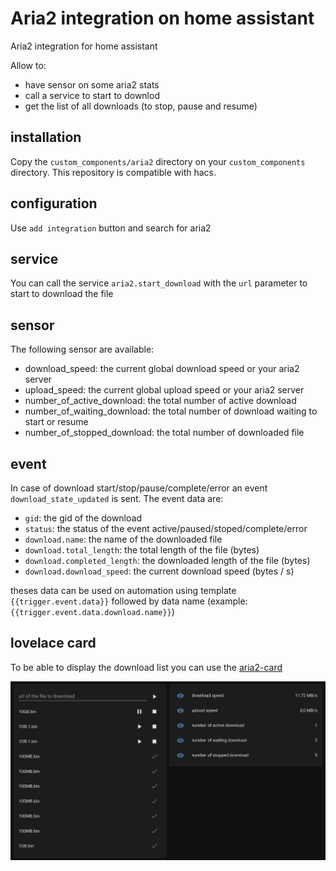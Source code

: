 # Aria2 integration on home assistant

Aria2 integration for home assistant

Allow to:
   - have sensor on some aria2 stats
   - call a service to start to downlod
   - get the list of all downloads (to stop, pause and resume)

## installation

Copy the `custom_components/aria2` directory on your `custom_components` directory.
This repository is compatible with hacs.

## configuration

Use `add integration` button and search for aria2

## service

You can call the service `aria2.start_download` with the `url` parameter to start to download the file

## sensor

The following sensor are available:
   - download_speed: the current global download speed or your aria2 server
   - upload_speed: the current global upload speed or your aria2 server
   - number_of_active_download: the total number of active download
   - number_of_waiting_download: the total number of download waiting to start or resume
   - number_of_stopped_download: the total number of downloaded file

## event

In case of download start/stop/pause/complete/error an event `download_state_updated` is sent.
The event data are:
  - `gid`: the gid of the download
  - `status`: the status of the event active/paused/stoped/complete/error
  - `download.name`: the name of the downloaded file
  - `download.total_length`: the total length of the file (bytes)
  - `download.completed_length`: the downloaded length of the file (bytes)
  - `download.download_speed`: the current download speed (bytes / s)

theses data can be used on automation using template `{{trigger.event.data}}` followed by data name (example: `{{trigger.event.data.download.name}}`)

## lovelace card

To be able to display the download list you can use the [aria2-card](https://github.com/deblockt/aria2-card)

![screenshot](./doc/aria2-card.png)